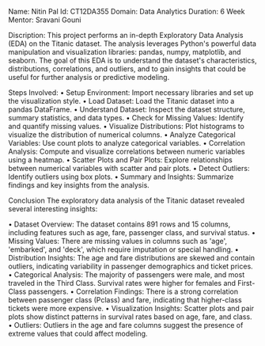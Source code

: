 Name: Nitin Pal
Id: CT12DA355
Domain: Data Analytics
Duration: 6 Week
Mentor: Sravani Gouni

Discription:
This project performs an in-depth Exploratory Data Analysis (EDA) on the Titanic dataset. The analysis leverages Python's powerful data manipulation and visualization libraries: pandas, numpy, matplotlib, and seaborn. The goal of this EDA is to understand the dataset's characteristics, distributions, correlations, and outliers, and to gain insights that could be useful for further analysis or predictive modeling.

Steps Involved:
• Setup Environment: Import necessary libraries and set up the visualization style.
• Load Dataset: Load the Titanic dataset into a pandas DataFrame.
• Understand Dataset: Inspect the dataset structure, summary statistics, and data types.
• Check for Missing Values: Identify and quantify missing values.
• Visualize Distributions: Plot histograms to visualize the distribution of numerical columns.
• Analyze Categorical Variables: Use count plots to analyze categorical variables.
• Correlation Analysis: Compute and visualize correlations between numeric variables using a heatmap.
• Scatter Plots and Pair Plots: Explore relationships between numerical variables with scatter and pair plots.
• Detect Outliers: Identify outliers using box plots.
• Summary and Insights: Summarize findings and key insights from the analysis.

Conclusion
The exploratory data analysis of the Titanic dataset revealed several interesting insights:

• Dataset Overview: The dataset contains 891 rows and 15 columns, including features such as age, fare, passenger class, and survival status.
• Missing Values: There are missing values in columns such as 'age', 'embarked', and 'deck', which require imputation or special handling.
• Distribution Insights: The age and fare distributions are skewed and contain outliers, indicating variability in passenger demographics and ticket prices.
• Categorical Analysis: The majority of passengers were male, and most traveled in the Third Class. Survival rates were higher for females and First-Class passengers.
• Correlation Findings: There is a strong correlation between passenger class (Pclass) and fare, indicating that higher-class tickets were more expensive.
• Visualization Insights: Scatter plots and pair plots show distinct patterns in survival rates based on age, fare, and class.
• Outliers: Outliers in the age and fare columns suggest the presence of extreme values that could affect modeling.




